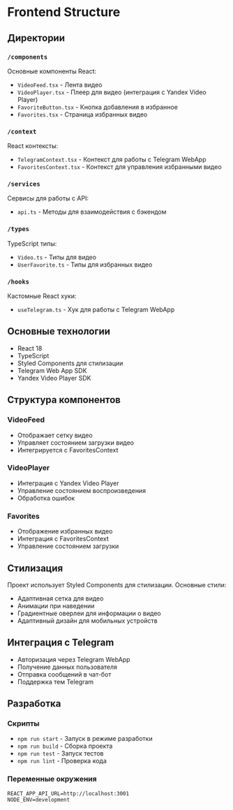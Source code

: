 # Frontend Structure

## Директории

### `/components`
Основные компоненты React:
- `VideoFeed.tsx` - Лента видео
- `VideoPlayer.tsx` - Плеер для видео (интеграция с Yandex Video Player)
- `FavoriteButton.tsx` - Кнопка добавления в избранное
- `Favorites.tsx` - Страница избранных видео

### `/context`
React контексты:
- `TelegramContext.tsx` - Контекст для работы с Telegram WebApp
- `FavoritesContext.tsx` - Контекст для управления избранными видео

### `/services`
Сервисы для работы с API:
- `api.ts` - Методы для взаимодействия с бэкендом

### `/types`
TypeScript типы:
- `Video.ts` - Типы для видео
- `UserFavorite.ts` - Типы для избранных видео

### `/hooks`
Кастомные React хуки:
- `useTelegram.ts` - Хук для работы с Telegram WebApp

## Основные технологии

- React 18
- TypeScript
- Styled Components для стилизации
- Telegram Web App SDK
- Yandex Video Player SDK

## Структура компонентов

### VideoFeed
- Отображает сетку видео
- Управляет состоянием загрузки видео
- Интегрируется с FavoritesContext

### VideoPlayer
- Интеграция с Yandex Video Player
- Управление состоянием воспроизведения
- Обработка ошибок

### Favorites
- Отображение избранных видео
- Интеграция с FavoritesContext
- Управление состоянием загрузки

## Стилизация

Проект использует Styled Components для стилизации. Основные стили:
- Адаптивная сетка для видео
- Анимации при наведении
- Градиентные оверлеи для информации о видео
- Адаптивный дизайн для мобильных устройств

## Интеграция с Telegram

- Авторизация через Telegram WebApp
- Получение данных пользователя
- Отправка сообщений в чат-бот
- Поддержка тем Telegram

## Разработка

### Скрипты
- `npm run start` - Запуск в режиме разработки
- `npm run build` - Сборка проекта
- `npm run test` - Запуск тестов
- `npm run lint` - Проверка кода

### Переменные окружения
```
REACT_APP_API_URL=http://localhost:3001
NODE_ENV=development
```
